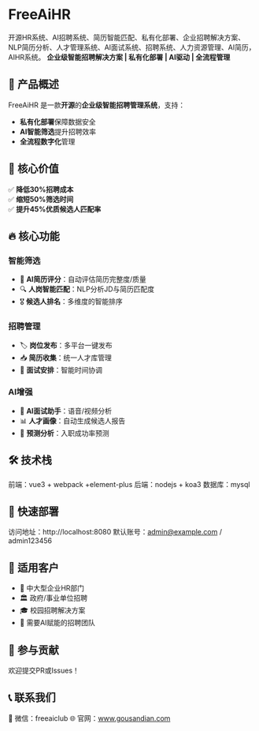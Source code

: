 # FreeAiHR
开源HR系统、AI招聘系统、简历智能匹配、私有化部署、企业招聘解决方案、NLP简历分析、人才管理系统、AI面试系统、招聘系统、人力资源管理、AI简历，AIHR系统。
**企业级智能招聘解决方案 | 私有化部署 | AI驱动 | 全流程管理**

## 🌟 产品概述

FreeAiHR 是一款**开源**的**企业级智能招聘管理系统**，支持：
- **私有化部署**保障数据安全
- **AI智能筛选**提升招聘效率
- **全流程数字化**管理

## 🎯 核心价值

✅ **降低30%招聘成本**  
✅ **缩短50%筛选时间**  
✅ **提升45%优质候选人匹配率**

## 🔥 核心功能

### 智能筛选
- 📄 **AI简历评分**：自动评估简历完整度/质量
- 🔍 **人岗智能匹配**：NLP分析JD与简历匹配度
- 🎖 **候选人排名**：多维度的智能排序

### 招聘管理
- 🏷 **岗位发布**：多平台一键发布
- 📥 **简历收集**：统一人才库管理
- 📅 **面试安排**：智能时间协调

### AI增强
- 🎤 **AI面试助手**：语音/视频分析
- 📊 **人才画像**：自动生成候选人报告
- 🔮 **预测分析**：入职成功率预测

## 🛠 技术栈
前端：vue3 + webpack +element-plus
后端：nodejs  + koa3
数据库：mysql

## 🚀 快速部署

访问地址：http://localhost:8080
默认账号：admin@example.com / admin123456

## 📌 适用客户

- 🏢 中大型企业HR部门
- 🏛 政府/事业单位招聘
- 🎓 校园招聘解决方案
- 🤖 需要AI赋能的招聘团队

## 🤝 参与贡献

欢迎提交PR或Issues！

## 📞 联系我们
💬 微信：freeaiclub
🌐 官网：www.gousandian.com
